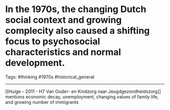 # In the 1970s, the changing Dutch social context and growing complecity also caused a shifting focus to psychosocial characteristics and normal development.
Tags: #thinking #1970s #historical_general 

---
[[Huige - 2011 - H7 Van Ouder- en Kindzorg naar Jeugdgezondheidszorg]] mentions economic decay, unemployment, changing values of family life, and growing number of immigrants